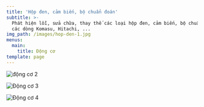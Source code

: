```yaml
---
title: 'Hộp đen, cảm biến, bộ chuẩn đoán'
subtitle: >-
  Phát hiện lỗi, sửa chữa, thay thế các loại hộp đen, cảm biến, bộ chuẩn đoán
  các dòng Komasu, Hitachi, ...
img_path: /images/hop-den-1.jpg
menus:
  main:
    title: Động cơ
template: page
---
```



![động cơ 2](/images/dong-co-1-1-.jpg "động cơ 2")

![Động cơ 3](/images/dong-co-2.jpg "Động cơ 3")

![Động cơ 4](/images/dong-co-3.jpg "Động cơ 4")
